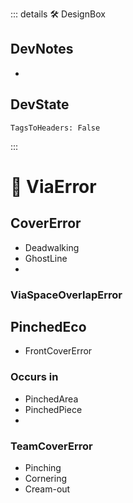 ::: details 🛠 <dev>DesignBox</dev>

## DevNotes

-

## DevState

`TagsToHeaders: False`


:::

# 🔻 <via>ViaError</via>


## CoverError
- Deadwalking
- GhostLine
- 

### ViaSpaceOverlapError



## PinchedEco

- FrontCoverError

### Occurs in 
- PinchedArea
- PinchedPiece
- 

### TeamCoverError

- Pinching 
- Cornering
- Cream-out




